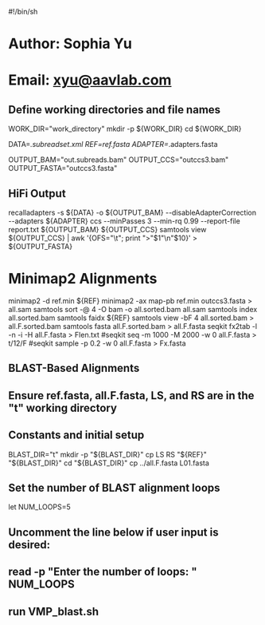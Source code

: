 #!/bin/sh

# Author: Sophia Yu
# Email: xyu@aavlab.com


## Define working directories and file names
WORK_DIR="work_directory"
mkdir -p ${WORK_DIR}
cd ${WORK_DIR}

DATA=*.subreadset.xml
REF=ref.fasta
ADAPTER=*.adapters.fasta

OUTPUT_BAM="out.subreads.bam"
OUTPUT_CCS="outccs3.bam"
OUTPUT_FASTA="outccs3.fasta"

##  HiFi Output
recalladapters -s ${DATA} -o ${OUTPUT_BAM} --disableAdapterCorrection --adapters ${ADAPTER}
ccs --minPasses 3 --min-rq 0.99 --report-file report.txt ${OUTPUT_BAM} ${OUTPUT_CCS}
samtools view ${OUTPUT_CCS} | awk '{OFS="\t"; print ">"$1"\n"$10}' > ${OUTPUT_FASTA}

#  Minimap2 Alignments
minimap2 -d ref.min ${REF}
minimap2 -ax map-pb ref.min outccs3.fasta > all.sam
samtools sort -@ 4 -O bam -o all.sorted.bam all.sam
samtools index all.sorted.bam
samtools faidx ${REF}
samtools view -bF 4 all.sorted.bam > all.F.sorted.bam
samtools fasta all.F.sorted.bam > all.F.fasta
seqkit fx2tab -l -n -i -H all.F.fasta > Flen.txt
#seqkit seq -m 1000 -M 2000 -w 0 all.F.fasta > t/12/F 
#seqkit sample -p 0.2 -w 0 all.F.fasta > Fx.fasta

## BLAST-Based Alignments
## Ensure ref.fasta, all.F.fasta, LS, and RS are in the "t" working directory

## Constants and initial setup
BLAST_DIR="t"
mkdir -p "${BLAST_DIR}"
cp LS RS "${REF}" "${BLAST_DIR}"
cd "${BLAST_DIR}"
cp ../all.F.fasta L01.fasta

## Set the number of BLAST alignment loops
let NUM_LOOPS=5
## Uncomment the line below if user input is desired:
## read -p "Enter the number of loops: " NUM_LOOPS
## run  VMP_blast.sh

